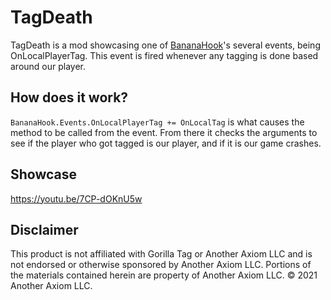 # TagDeath
TagDeath is a mod showcasing one of [BananaHook](https://github.com/Graicc/BananaHook)'s several events, being OnLocalPlayerTag. This event is fired whenever any tagging is done based around our player.  

## How does it work?
``BananaHook.Events.OnLocalPlayerTag += OnLocalTag`` is what causes the method to be called from the event. From there it checks the arguments to see if the player who got tagged is our player, and if it is our game crashes.  

## Showcase
https://youtu.be/7CP-dOKnU5w

## Disclaimer
This product is not affiliated with Gorilla Tag or Another Axiom LLC and is not endorsed or otherwise sponsored by Another Axiom LLC. Portions of the materials contained herein are property of Another Axiom LLC. © 2021 Another Axiom LLC.